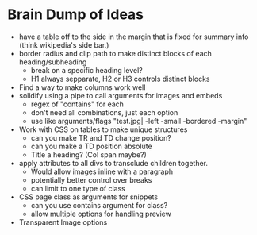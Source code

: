 # Brain Dump of Ideas

- have a table off to the side in the margin that is fixed for summary info (think wikipedia's side bar.)
- border radius and clip path to make distinct blocks of each heading/subheading
	- break on a specific heading level? 
	- H1 always sepparate, H2 or H3 controls distinct blocks
- Find a way to make columns work well
- solidify using a pipe to call arguments for images and embeds 
	- regex of "contains" for each
	- don't need all combinations, just each option
	- use like arguments/flags "test.jpg| -left -small -bordered -margin"
- Work with CSS on tables to make unique structures
	- can you make TR and TD change position?
	- can you make a TD position absolute 
	- Title a heading? (Col span maybe?)
- apply attributes to all divs to transclude children together. 
	- Would allow images inline with a paragraph
	- potentially better control over breaks
	- can limit to one type of class
- CSS page class as arguments for snippets
	- can you use contains argument for class? 
	- allow multiple options for handling preview
- Transparent Image options
